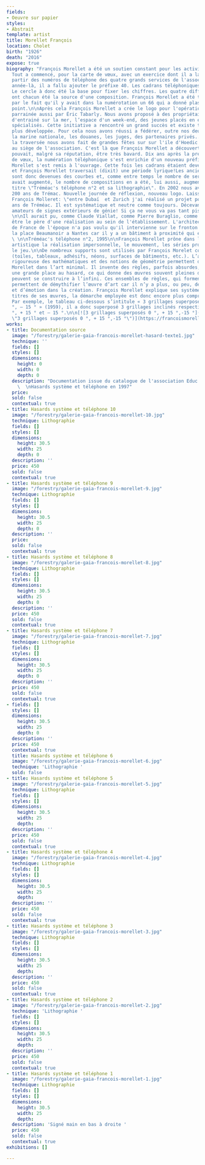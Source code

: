 ```yaml
---
fields:
- Oeuvre sur papier
styles:
- Abstrait
template: artist
title: Morellet François
location: Cholet
birth: "1926"
death: "2016"
expose: true
biography: "François Morellet a été un soutien constant pour les activités de Tréméac.
  Tout a commencé, pour la carte de vœux, avec un exercice dont il a la passion, à
  partir des numéros de téléphone des quatre grands services de l'association. Cette
  année-là, il a fallu ajouter le préfixe 40. Les cadrans téléphoniques étaient circulaires;
  Le cercle à donc été la base pour fixer les chiffres. Les quatre différents services
  ont chacun été la source d'une composition. François Morellet a été très intéressé
  par le fait qu'il y avait dans la numérotation un 66 qui a donné plastiquement un
  point.\n\nAprès cela François Morellet a crée le logo pour l'opération \"Grand Largue\",
  parrainée aussi par Éric Tabarly. Nous avons proposé à des propriétaires de bateaux
  d'entrainé sur la mer, l’espace d'un week-end, des jeunes placés en établissements
  spécialisés. Cette initiative a rencontré un grand succès et existe toujours aujourd'hui,
  plus développée. Pour cela nous avons réussi a fédérer, outre nos deux parrains,
  la marine nationale, les douanes, les juges, des partenaires privés....En plus de
  la traversée nous avons fait de grandes fêtes sur sur l'ile d'Hoedic puis plus tard
  au siège de l'association. C'est là que François Morellet a découvert qu’Éric Tabarly
  pouvait, malgré sa réputation, être très bavard. Dix ans après la première carte
  de vœux, la numération téléphonique s'est enrichie d'un nouveau préfixe:02. François
  Morellet s'est remis à l'ouvrage. Cette fois les cadrans étaient devenus carrés
  et François Morellet traversait (dixit) une période lyrique!Les anciennes droites
  sont donc devenues des courbes et, comme entre temps le nombre de services de l'association
  avait augmenté, le nombre de compositions en a été, lui aussi, augmenté! D'où le
  titre \"Tréméac's téléphone n°2 et sa lithographie\". En 2002 nous avons fêté les
  200 ans de Trémac. Nouvelle journée de réflexion, nouveau logo. Laissons parler
  François Molleret: \"entre Dubaï  et Zurich j'ai réalisé un projet pour les 200
  ans de Tréméac. Il est systématique et neutre comme toujours. Décevant pour les
  amateurs de signes extérieurs de génie! Si ça ne vous va pas tant pis, je suis invexable\".
  \n\nIl aurait pu, comme Claude Viallat, comme Pierre Buraglio, comme Éric Fontenau,
  être le père d'une réalisation au sein de l'établissement. L'architecte de bâtiments
  de France de l'époque n'a pas voulu qu'il intervienne sur le fronton qui donne sur
  la place Beaumanoir a Nantes car il y a un bâtiment à proximité qui est classé.....
  \ \n\nTréméac's téléphone n°2, 1995\n\nFrançois Morellet prône dans la création
  artistique la réalisation impersonnelle, le mouvement, les séries programmées et
  le jeu.\n\nDe nombreux supports sont utilisés par François Morelet comme matériaux
  (toiles, tableaux, adhésifs, néons, surfaces de bâtiments, etc.). L’application
  rigoureuse des mathématiques et des notions de géométrie permettent de classer François
  Morellet dans l’art minimal. Il invente des règles, parfois absurdes, et laisse
  une grande place au hasard, ce qui donne des œuvres souvent pleines d’humour qui
  peuvent se construire à l’infini. Ces ensembles de règles, qui forment des systèmes,
  permettent de démythifier l’œuvre d’art car il n’y a plus, ou peu, de subjectivité
  et d’émotion dans la création. François Morellet explique ses systèmes dans les
  titres de ses œuvres, la démarche employée est donc encore plus compréhensible.
  Par exemple, le tableau ci-dessous s’intitule « 3 grillages superposés 0 °, + 15
  °, – 15 ° » (1959), il a donc superposé 3 grillages inclinés respectivement à 0
  °, + 15 ° et – 15 °.\n\n[![3 grillages superposés 0 °, + 15 °,-15 °](https://francoismorellet.files.wordpress.com/2011/01/3-grillages-superposc3a9s-0-c2b0-15-c2b0-15-c2b0-1959.jpg?w=640
  \"3 grillages superposés 0 °, + 15 °,-15 °\")](https://francoismorellet.files.wordpress.com/2011/01/3-grillages-superposc3a9s-0-c2b0-15-c2b0-15-c2b0-1959.jpg)"
works:
- title: Documentation source
  image: "/forestry/galerie-gaia-francois-morellet-hasard-texte1.jpg"
  technique: ''
  fields: []
  styles: []
  dimensions:
    height: 0
    width: 0
    depth: 0
  description: "Documentation issue du catalogue de l'association Educ'Art décrivant
    \  \nHasards système et téléphone en 1997"
  price: 
  sold: false
  contextual: true
- title: Hasards système et téléphone 10
  image: "/forestry/galerie-gaia-francois-morellet-10.jpg"
  technique: Lithographie
  fields: []
  styles: []
  dimensions:
    height: 30.5
    width: 25
    depth: 0
  description: ''
  price: 450
  sold: false
  contextual: true
- title: Hasards système et téléphone 9
  image: "/forestry/galerie-gaia-francois-morellet-9.jpg"
  technique: Lithographie
  fields: []
  styles: []
  dimensions:
    height: 30.5
    width: 25
    depth: 0
  description: ''
  price: 
  sold: false
  contextual: true
- title: Hasards système et téléphone 8
  image: "/forestry/galerie-gaia-francois-morellet-8.jpg"
  technique: Lithographie
  fields: []
  styles: []
  dimensions:
    height: 30.5
    width: 25
    depth: 0
  description: ''
  price: 450
  sold: false
  contextual: true
- title: Hasards système et téléphone 7
  image: "/forestry/galerie-gaia-francois-morellet-7.jpg"
  technique: Lithographie
  fields: []
  styles: []
  dimensions:
    height: 30.5
    width: 25
    depth: 0
  description: ''
  price: 450
  sold: false
  contextual: true
- fields: []
  styles: []
  dimensions:
    height: 30.5
    width: 25
    depth: 0
  description: ''
  price: 450
  contextual: true
  title: Hasards système et téléphone 6
  image: "/forestry/galerie-gaia-francois-morellet-6.jpg"
  technique: 'Lithographie '
  sold: false
- title: Hasards système et téléphone 5
  image: "/forestry/galerie-gaia-francois-morellet-5.jpg"
  technique: Lithographie
  fields: []
  styles: []
  dimensions:
    height: 30.5
    width: 25
    depth: 
  description: ''
  price: 450
  sold: false
  contextual: true
- title: Hasards système et téléphone 4
  image: "/forestry/galerie-gaia-francois-morellet-4.jpg"
  technique: Lithographie
  fields: []
  styles: []
  dimensions:
    height: 30.5
    width: 25
    depth: 
  description: ''
  price: 450
  sold: false
  contextual: true
- title: Hasards système et téléphone 3
  image: "/forestry/galerie-gaia-francois-morellet-3.jpg"
  technique: Lithographie
  fields: []
  styles: []
  dimensions:
    height: 30.5
    width: 25
    depth: 
  description: ''
  price: 450
  sold: false
  contextual: true
- title: Hasards système et téléphone 2
  image: "/forestry/galerie-gaia-francois-morellet-2.jpg"
  technique: 'Lithographie '
  fields: []
  styles: []
  dimensions:
    height: 30.5
    width: 25
    depth: 
  description: ''
  price: 450
  sold: false
  contextual: true
- title: Hasards système et téléphone 1
  image: "/forestry/galerie-gaia-francois-morellet-1.jpg"
  technique: Lithographie
  fields: []
  styles: []
  dimensions:
    height: 30.5
    width: 25
    depth: 
  description: 'Signé main en bas à droite '
  price: 450
  sold: false
  contextual: true
exhibitions: []

---
```

